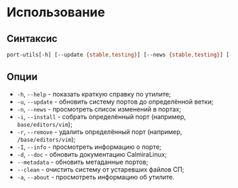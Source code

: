 # Использование

## Синтаксис

```bash
port-utils[-h] [--update {stable,testing}] [--news {stable,testing}] [--install INSTALL] [--remove REMOVE] [--info INFO] [--doc {stable,testing}] [--metadata {stable,testing}] [--clean {cache,log,src,all}] [--about]
```

## Опции

- `-h`, `--help` - показать краткую справку по утилите;
- `-u`, `--update` - обновить систему портов до определённой ветки;
- `-n`, `--news` - просмотреть список изменений в портах;
- `-i`, `--install` - собрать определённый порт (например, `base/editors/vim`);
- `-r`, `--remove` - удалить определённый порт (например, `/base/editors/vim`);
- `-I`, `--info` - просмотреть информацию о порте;
- `-d`, `--doc` - обновить документацию CalmiraLinux;
- `--metadata` - обновить метаданные портов;
- `--clean` - очистить систему от устаревших файлов СП;
- `-a`, `--about` - просмотреть информацию об утилите.